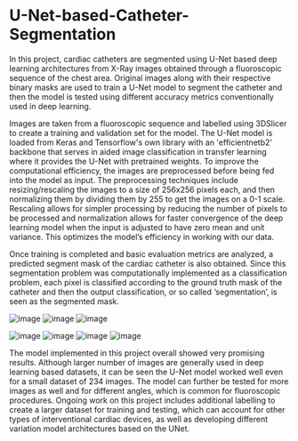 # U-Net-based-Catheter-Segmentation

In this project, cardiac catheters are segmented using U-Net based deep learning architectures from X-Ray images obtained through
a fluoroscopic sequence of the chest area. Original images along with their respective binary masks are used to train a U-Net model to segment the catheter
and then the model is tested using different accuracy metrics conventionally used in deep learning.

Images are taken from a fluoroscopic sequence and labelled using 3DSlicer to create a training and validation set for the model. The U-Net model is loaded from Keras and Tensorflow's own 
library with an 'efficientnetb2' backbone that serves in aided image classification in transfer learning where it provides the U-Net with pretrained weights. To improve the computational efficiency, 
the images are preprocessed before being fed into the model as input. The preprocessing techniques include resizing/rescaling the images to a size of 256x256 pixels each, and then normalizing them by 
dividing them by 255 to get the images on a 0-1 scale. Rescaling allows for simpler processing by reducing the number of pixels to be processed and normalization allows for faster convergence of the 
deep learning model when the input is adjusted to have zero mean and unit variance. This optimizes the model’s efficiency in working with our data.

Once training is completed and basic evaluation metrics are analyzed, a predicted segment mask of the cardiac catheter is also obtained. Since this segmentation problem was computationally implemented 
as a classification problem, each pixel is classified according to the ground truth mask of the catheter and then the output classification, or so called ‘segmentation’, is seen as the segmented mask.

![image](https://github.com/muhammadsanaullah/U-Net-based-Catheter-Segmentation-/assets/45742695/060046b8-49f5-4116-a020-0d4937930610)
![image](https://github.com/muhammadsanaullah/U-Net-based-Catheter-Segmentation-/assets/45742695/90334c92-f6d4-422a-b269-86e2f1b97127)
![image](https://github.com/muhammadsanaullah/U-Net-based-Catheter-Segmentation-/assets/45742695/350b40ec-14d4-4159-962c-7955b7e4cc28)

![image](https://github.com/muhammadsanaullah/U-Net-based-Catheter-Segmentation-/assets/45742695/d402437f-140d-4da6-b6cb-ee0527c075e6)
![image](https://github.com/muhammadsanaullah/U-Net-based-Catheter-Segmentation-/assets/45742695/632f764c-d29e-410a-b541-3bad96616442)
![image](https://github.com/muhammadsanaullah/U-Net-based-Catheter-Segmentation-/assets/45742695/a8459579-589a-46ed-87a0-29244c49bac7)
![image](https://github.com/muhammadsanaullah/U-Net-based-Catheter-Segmentation-/assets/45742695/f49d46ec-9406-4731-af02-43089f1322b3)

The model implemented in this project overall showed very promising results. Although larger number of images are generally used in deep learning based datasets, it can be seen the U-Net model worked well 
even for a small dataset of 234 images. The model can further be tested for more images as well and for different angles, which is common for fluoroscopic procedures. Ongoing work on this project includes
additional labelling to create a larger dataset for training and testing, which can account for other types of interventional cardiac devices, as well as developing different variation model architectures based on the UNet. 
